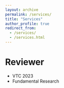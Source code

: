 ```yaml
---
layout: archive
permalink: /services/
title: "Services"
author_profile: true
redirect_from: 
  - /services/
  - /services.html
---
```


# Reviewer
- VTC 2023
- Fundamental Research
